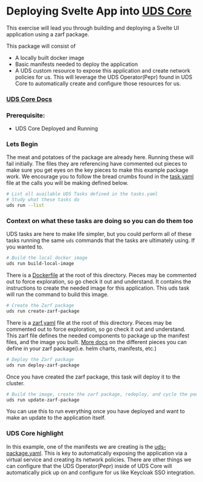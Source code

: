 # Deploying Svelte App into [UDS Core](https://uds.defenseunicorns.com/core/)
This exercise will lead you through building and deploying a Svelte UI application using a zarf package.

This package will consist of

* A locally built docker image
* Basic manifests needed to deploy the application
* A UDS custom resource to expose this application and create network policies for us. This will leverage the UDS Operator(Pepr) found in UDS Core to automatically create and configure those resources for us.

### [UDS Core Docs](https://uds.defenseunicorns.com/core/)

### Prerequisite:

- UDS Core Deployed and Running

### Lets Begin
The meat and potatoes of the package are already here. Running these will fail initially. The files they are referencing have commented out pieces to make sure you get eyes on the key pieces to make this example package work. We encourage you to follow the bread crumbs found in the [task.yaml](tasks.yaml) file at the calls you will be making defined below.

```bash
# List all available UDS Tasks defined in the tasks.yaml
# Study what these tasks do
uds run --list
```

### Context on what these tasks are doing so you can do them too
UDS tasks are here to make life simpler, but you could perform all of these tasks running the same `uds` commands that the tasks are ultimately using. If you wanted to.

```bash
# Build the local docker image
uds run build-local-image
```
There is a [Dockerfile](Dockerfile) at the root of this directory. Pieces may be commented out to force exploration, so go check it out and understand. It contains the instructions to create the needed image for this application. This uds task will run the command to build this image.

```bash
# Create the Zarf package
uds run create-zarf-package
```
There is a [zarf.yaml](zarf.yaml) file at the root of this directory. Pieces may be commented out to force exploration, so go check it out and understand. This zarf file defines the needed components to package up the manifest files, and the image you built. [More docs](https://docs.zarf.dev/ref/components/) on the different pieces you can define in your zarf package(i.e. helm charts, manifests, etc.)

```bash
# Deploy the Zarf package
uds run deploy-zarf-package
```
Once you have created the zarf package, this task will deploy it to the cluster.

```bash
# Build the image, create the zarf package, redeploy, and cycle the pod
uds run update-zarf-package
```
You can use this to run everything once you have deployed and want to make an update to the application itself.

### UDS Core highlight
In this example, one of the manifests we are creating is the [uds-package.yaml](manifests/uds-package.yaml). This is key to automatically exposing the application via a virtual service and creating its network policies. There are other things we can configure that the UDS Operator(Pepr) inside of UDS Core will automatically pick up on and configure for us like Keycloak SSO integration.

